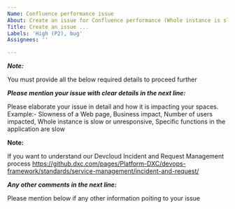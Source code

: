 ```yaml
---
Name: Confluence performance issue
About: Create an issue for Confluence performance (Whole instance is slow or unresponsive, Specific functions in the application are slow)
Title: Create an issue ...
Labels: 'High (P2), bug'
Assignees: ''

---
```


***Note:***

You must provide all the below required details to proceed further

***Please mention your issue with clear details in the next line:***

Please elaborate your issue in detail and how it is impacting your spaces. Example:- Slowness of a Web page, Business impact, Number of users impacted, Whole instance is slow or unresponsive, Specific functions in the application are slow



**Note:** 

If you want to understand our Devcloud Incident and Request Management process https://github.dxc.com/pages/Platform-DXC/devops-framework/standards/service-management/incident-and-request/


***Any other comments in the next line:***

Please mention below if any other information poiting to your issue 
